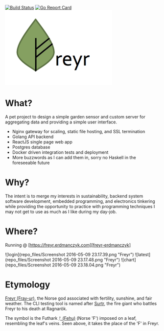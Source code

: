 [![Build Status](https://travis-ci.org/serdmanczyk/Freyr.svg?branch=master)](https://travis-ci.org/serdmanczyk/Freyr)
[![Go Report Card](https://goreportcard.com/badge/github.com/serdmanczyk/freyr)](https://goreportcard.com/report/github.com/serdmanczyk/freyr)
![asdf](repo_files/logo.png "Freyr")

# What?

A pet project to design a simple garden sensor and custom server for aggregating data and providing a simple user interface.

- Nginx gateway for scaling, static file hosting, and SSL termination
- Golang API backend 
- ReactJS single page web app
- Postgres database
- Docker driven integration tests and deployment
- More buzzwords as I can add them in, sorry no Haskell in the foreseeable future

# Why?

The intent is to merge my interests in sustainability, backend system software development, embedded programming, and electronics tinkering while providing the opportunity to practice with programming techniques I may not get to use as much as I like during my day-job.

# Where?

Running @ [https://freyr.erdmanczyk.com][freyr-erdmanczyk]

![login](repo_files/Screenshot 2016-05-09 23.17.39.png "Freyr")
![latest](repo_files/Screenshot 2016-05-09 23.17.48.png "Freyr")
![chart](repo_files/Screenshot 2016-05-09 23.18.04.png "Freyr")

# Etymology

[Freyr (Fray-ur)][freyr], the Norse god associated with fertility, sunshine, and fair weather.  The CLI testing tool is named after [Surtr][surtr], the fire giant who battles Freyr to his death at Ragnarök.

The symbol is the Futhark [ᚠ (Fehu)][fehu] (Norse 'F') imposed on a leaf, resembling the leaf's veins.  Seen above, it takes the place of the 'F' in Freyr.

[surtr]: https://en.wikipedia.org/wiki/Surtr
[freyr]: https://en.wikipedia.org/wiki/Freyr
[fehu]: https://en.wikipedia.org/wiki/Fehu
[particle]: https://www.particle.io/
[freyr-erdmanczyk]: https://freyr.erdmanczyk.com